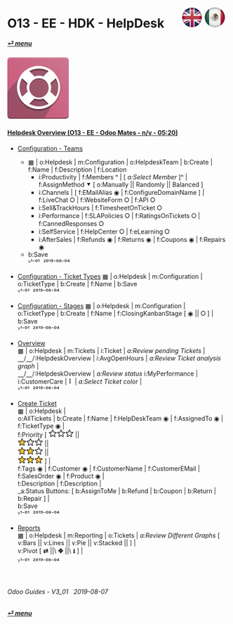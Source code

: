 # O13 - EE - HDK - HelpDesk &nbsp;&nbsp;&nbsp;&nbsp; [![en-uk](/doc/img/en-uk_flag_button_small.png)](/en-uk/o13/ee/hdk/en-uk-o13-ee-hdk-helpdesk-guides.md) [ ![es-mx](/doc/img/es-mx_flag_button_small.png)](/es-mx/o13/ee/hdk/es-mx-o13-ee-hdk-helpdesk-guides.md)
#### [_&#x23CE; menu_](/en-uk/o13/ee/en-uk-o13-ee-guides-menu.md "Back to EE menu")  
### ![hdk](/doc/img/helpdesk.png)
[ⱽ¹²³⁴⁵⁶⁷⁸⁹⁰⁻]: # (ⱽ¹²³⁴⁵⁶⁷⁸⁹⁰⁻)

#### [Helpdesk Overview (O13 - EE - Odoo Mates - n/v - 05:20)](https://youtube.com/embed/tZNaNtva3js?autoplay=1&start=0&end=0&rel=0&nocount)  

- [Configuration - Teams](https://youtube.com/embed/tZNaNtva3js?autoplay=1&start=35&end=105&rel=0)
  - &#x25A6; | o:Helpdesk | m:Configuration | o:HelpdeskTeam | b:Create | f:Name | f:Description | f:Location  
    - i:Productivity | f:Members &#x207F; | [ _a:Select Member_ ]&#x207F; | f:AssignMethod &#x2BC6; \[ o:Manually \|\| Randomly \|\| Balanced ]  
    - i:Channels | \[ f:EMailAlias &#x25C9; | f:ConfigureDomainName ] | f:LiveChat &#x2B58; | f:WebsiteForm &#x2B58; | f:API &#x2B58;  
    - i:Sell&TrackHours | f:TimesheetOnTicket &#x2B58;  
    - i:Performance | f:SLAPolicies &#x2B58; | f:RatingsOnTickets &#x2B58; | f:CannedResponses &#x2B58;  
    - i:SelfService | f:HelpCenter &#x2B58; | f:eLearning &#x2B58;  
    - i:AfterSales | f:Refunds &#x25C9; | f:Returns &#x25C9; | f:Coupons &#x25C9; | f:Repairs &#x25C9;  
  - b:Save  
  ⱽ¹⁻⁰¹ &nbsp;²⁰¹⁹⁻⁰⁸⁻⁰⁴

- [Configuration - Ticket Types](https://youtube.com/embed/tZNaNtva3js?autoplay=1&start=105&end=118&rel=0)
  &#x25A6; | o:Helpdesk | m:Configuration |  
  o:TicketType | b:Create | f:Name | b:Save  
  ⱽ¹⁻⁰¹ &nbsp;²⁰¹⁹⁻⁰⁸⁻⁰⁴

- [Configuration - Stages](https://youtube.com/embed/tZNaNtva3js?autoplay=1&start=118&end=125&rel=0)
  &#x25A6; | o:Helpdesk | m:Configuration |  
  o:TicketType | b:Create | f:Name | f:ClosingKanbanStage \[ &#x25C9; \|\| &#x2B58; ] | b:Save  
  ⱽ¹⁻⁰¹ &nbsp;²⁰¹⁹⁻⁰⁸⁻⁰⁴

- [Overview](https://youtube.com/embed/tZNaNtva3js?autoplay=1&start=0&end=35&rel=0)  
  &#x25A6; | o:Helpdesk | m:Tickets | i:Ticket | _a:Review pending Tickets_ |  
  &#x23BD;/&#x23BD;/:HelpdeskOverview | i:AvgOpenHours | _a:Review Ticket analysis graph_ |  
  &#x23BD;/&#x23BD;/:HelpdeskOverview | _a:Review status_ i:MyPerformance |  
  i:CustomerCare | **&#x2807;** | _a:Select Ticket color_ |  
  ⱽ¹⁻⁰¹ &nbsp;²⁰¹⁹⁻⁰⁸⁻⁰⁴

- [Create Ticket](https://youtube.com/embed/tZNaNtva3js?autoplay=1&start=125&end=195&rel=0)  
  &#x25A6; | o:Helpdesk |  
  o:AllTickets | b:Create | f:Name | f:HelpDeskTeam &#x25C9; | f:AssignedTo &#x25C9; | f:TicketType &#x25C9; |  
  f:Priority \[ ![unstar](/doc/img/unstar.png)![unstar](/doc/img/unstar.png)![unstar](/doc/img/unstar.png) \|\|  
  ![star](/doc/img/star.png)![unstar](/doc/img/unstar.png)![unstar](/doc/img/unstar.png) \|\|  
  ![star](/doc/img/star.png)![star](/doc/img/star.png)![unstar](/doc/img/unstar.png) \|\|  
  ![star](/doc/img/star.png)![star](/doc/img/star.png)![star](/doc/img/star.png) ] |  
  f:Tags &#x25C9; | f:Customer &#x25C9; | f:CustomerName | f:CustomerEMail | f:SalesOrder &#x25C9; | f:Product &#x25C9; |  
  t:Description | f:Description |  
  _a:Status Buttons: \[ b:AssignToMe | b:Refund | b:Coupon | b:Return | b:Repair ] |  
  b:Save  
  ⱽ¹⁻⁰¹ &nbsp;²⁰¹⁹⁻⁰⁸⁻⁰⁴

- [Reports](https://youtube.com/embed/tZNaNtva3js?autoplay=1&start=208&end=304&rel=0)  
  &#x25A6; | o:Helpdesk | m:Reporting | o:Tickets | _a:Review Different Graphs_ \[ v:Bars \|\| v:Lines \|\| v:Pie \|\| v:Stacked \|\| ] |  
  v:Pivot \[ **&#x21C4;** |\|\ **&#x2725;** |\|\ **&#x2B73;** ] |  
  ⱽ¹⁻⁰¹ &nbsp;²⁰¹⁹⁻⁰⁸⁻⁰⁴

<br>

###### Odoo Guides - V3_01 &nbsp; 2019-08-07  
**[_&#x23CE; menu_](/en-uk/o13/ee/en-uk-o13-ee-guides-menu.md)**  
